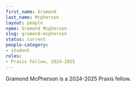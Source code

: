 ```yaml
---
first_name: Gramond
last_name: Mcpherson
layout: people
name: Gramond Mcpherson
slug: gramond-mcpherson
status: current
people-category:
- student
roles:
- Praxis Fellow, 2024-2025
---
```

Gramond McPherson is a 2024-2025 Praxis fellow.